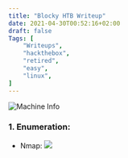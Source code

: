 ```yaml
---
title: "Blocky HTB Writeup"
date: 2021-04-30T00:52:16+02:00
draft: false
Tags: [
    "Writeups",
    "hackthebox",
    "retired",
    "easy",
    "linux",
]
---
```

![Machine Info](/images/blocky/1.png)

### 1. Enumeration:
* Nmap:
![](/images/blocky/2.png)
